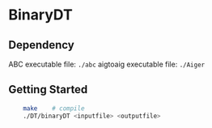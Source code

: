 # BinaryDT

## Dependency

ABC executable file: `./abc`
aigtoaig executable file: `./Aiger`

## Getting Started
```sh
    make    # compile
    ./DT/binaryDT <inputfile> <outputfile>
```